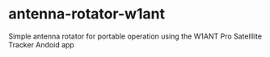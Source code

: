 # antenna-rotator-w1ant
Simple antenna rotator for portable operation using the W1ANT Pro Satelllite Tracker Andoid app
